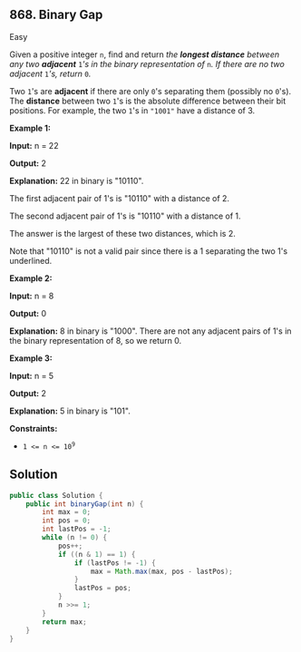 ## 868\. Binary Gap

Easy

Given a positive integer `n`, find and return _the **longest distance** between any two **adjacent**_ `1`_'s in the binary representation of_ `n`_. If there are no two adjacent_ `1`_'s, return_ `0`_._

Two `1`'s are **adjacent** if there are only `0`'s separating them (possibly no `0`'s). The **distance** between two `1`'s is the absolute difference between their bit positions. For example, the two `1`'s in `"1001"` have a distance of 3.

**Example 1:**

**Input:** n = 22

**Output:** 2

**Explanation:** 22 in binary is "10110".

The first adjacent pair of 1's is "10110" with a distance of 2.

The second adjacent pair of 1's is "10110" with a distance of 1.

The answer is the largest of these two distances, which is 2.

Note that "10110" is not a valid pair since there is a 1 separating the two 1's underlined.

**Example 2:**

**Input:** n = 8

**Output:** 0

**Explanation:** 8 in binary is "1000". There are not any adjacent pairs of 1's in the binary representation of 8, so we return 0.

**Example 3:**

**Input:** n = 5

**Output:** 2

**Explanation:** 5 in binary is "101".

**Constraints:**

*   <code>1 <= n <= 10<sup>9</sup></code>

## Solution

```java
public class Solution {
    public int binaryGap(int n) {
        int max = 0;
        int pos = 0;
        int lastPos = -1;
        while (n != 0) {
            pos++;
            if ((n & 1) == 1) {
                if (lastPos != -1) {
                    max = Math.max(max, pos - lastPos);
                }
                lastPos = pos;
            }
            n >>= 1;
        }
        return max;
    }
}
```